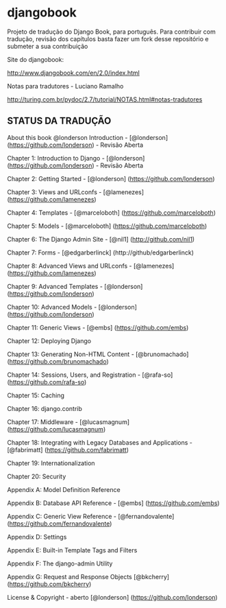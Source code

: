 djangobook
==========

Projeto de tradução do Django Book,  para português. Para contribuir com tradução, revisão dos capítulos basta fazer um fork
desse repositório e submeter a sua contribuição

Site do djangobook:

http://www.djangobook.com/en/2.0/index.html

Notas para tradutores - Luciano Ramalho

http://turing.com.br/pydoc/2.7/tutorial/NOTAS.html#notas-tradutores

STATUS DA TRADUÇÃO
------------------


About this book @londerson
Introduction - [@londerson] (https://github.com/londerson) - Revisão Aberta

Chapter 1: Introduction to Django - [@londerson] (https://github.com/londerson) - Revisão Aberta

Chapter 2: Getting Started - [@londerson] (https://github.com/londerson)

Chapter 3: Views and URLconfs - [@lamenezes] (https://github.com/lamenezes)

Chapter 4: Templates - [@marceloboth] (https://github.com/marceloboth)

Chapter 5: Models - [@marceloboth] (https://github.com/marceloboth)

Chapter 6: The Django Admin Site - [@nil1] (http://github.com/nil1)

Chapter 7: Forms - [@edgarberlinck] (http://github/edgarberlinck)

Chapter 8: Advanced Views and URLconfs - [@lamenezes] (https://github.com/lamenezes)

Chapter 9: Advanced Templates - [@londerson] (https://github.com/londerson)

Chapter 10: Advanced Models - [@londerson] (https://github.com/londerson)

Chapter 11: Generic Views - [@embs] (https://github.com/embs)

Chapter 12: Deploying Django

Chapter 13: Generating Non-HTML Content - [@brunomachado] (https://github.com/brunomachado)

Chapter 14: Sessions, Users, and Registration - [@rafa-so] (https://github.com/rafa-so)

Chapter 15: Caching

Chapter 16: django.contrib

Chapter 17: Middleware - [@lucasmagnum] (https://github.com/lucasmagnum)

Chapter 18: Integrating with Legacy Databases and Applications - [@fabrimatt] (https://github.com/fabrimatt)

Chapter 19: Internationalization

Chapter 20: Security

Appendix A: Model Definition Reference

Appendix B: Database API Reference - [@embs] (https://github.com/embs)

Appendix C: Generic View Reference - [@fernandovalente] (https://github.com/fernandovalente)

Appendix D: Settings

Appendix E: Built-in Template Tags and Filters

Appendix F: The django-admin Utility

Appendix G: Request and Response Objects [@bkcherry] (https://github.com/bkcherry)

License & Copyright - aberto [@londerson] (https://github.com/londerson)